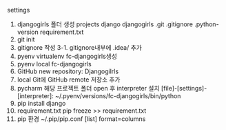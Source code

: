 settings

1. djangogirls 폴더 생성
   projects
     django
       djangogirls
         .git
         .gitignore
         .python-version
         requirement.txt
2. git init
3. gitignore 작성
 3-1. gitignore내부에 .idea/ 추가
4. pyenv virtualenv fc-djangogirls생성
5. pyenv local fc-djangogirls
6. GitHub new repository: Djangogilrls
7. local Git에 GitHub remote 저장소 추가
8. pycharm 해당 프로젝트 폴더 open 후 interpreter 설치 
   [file]-[settings]-[interpreter]:  ~/.pyenv/versions/fc-djangogirls/bin/python
9. pip install django
10. requirement.txt
   pip freeze >> requirement.txt
11. pip 환경
   ~/.pip/pip.conf
   [list]
   format=columns